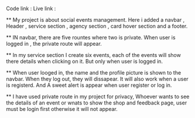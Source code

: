Code link : 
Live link :



** My project is about social events management. Here i added a navbar , Header , service section , agency section , card hover section and a footer.

** IN navbar, there are five rountes where two is private. When user is logged in , the private route will appear.

** In my service section I create six events, each of the events will show there details when clicking on it. But only when user is logged in.

** When user looged in, the name and the profile picture is shown to the navbar. When they log out, they will dissapear. It will  also work when a user is registerd. And A sweet alert is appear when user register or log in.

** I have used private route in my project for privacy, Whoever wants to see the details of an event or wnats to show the shop and feedback page, user must be login first otherwise it will not appear.  